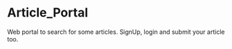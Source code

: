 # Article_Portal
Web portal to search for some articles. SignUp, login and submit your article too.
